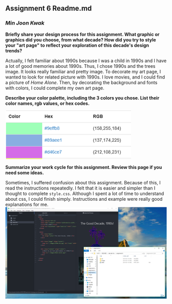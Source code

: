 ## **Assignment 6 Readme.md**
### **_Min Joon Kwak_**

**Briefly share your design process for this assignment. What graphic or graphics did you choose, from what decade?
 How did you try to style your "art page" to reflect your exploration of this decade's design trends?**

 Actually, I felt familiar about 1990s because I was a child in 1990s and I have a lot of good memories about 1990s. Thus, I chose 1990s and the trees image. It looks really familiar and pretty image. To decorate my art page, I wanted to look for related picture with 1990s. I love movies, and I could find a picture of _Home Alone_. Then, by decorating the background and fonts with colors, I could complete my own art page.

**Describe your color palette, including the 3 colors you chose. List their color names, rgb values, or hex codes.**

![image](./images/color_list.png)

**Summarize your work cycle for this assignment. Review this page if you need some ideas.**

Sometimes, I suffered confusion about this assignment.
Because of this, I read the instructions repeatedly. I felt that it is easier and simpler than I thought to complete ```style.css```. Although I spent a lot of time to understand about css, I could finish simply. Instructions and example were really good explanations for me.
![image](./images/screenshot.png)
